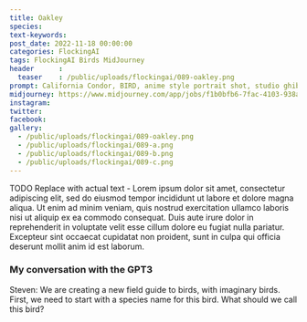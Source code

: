 ```yaml
---
title: Oakley
species: 
text-keywords: 
post_date: 2022-11-18 00:00:00
categories: FlockingAI
tags: FlockingAI Birds MidJourney 
header      :
  teaser    : /public/uploads/flockingai/089-oakley.png
prompt: California Condor, BIRD, anime style portrait shot, studio ghibili, large gorgeous blue eyes, flowing brown hair, whimsical pose, intricate coloral arm tatoos, forest background, magic
midjourney: https://www.midjourney.com/app/jobs/f1b0bfb6-7fac-4103-938a-6394977809af
instagram: 
twitter: 
facebook: 
gallery: 
  - /public/uploads/flockingai/089-oakley.png
  - /public/uploads/flockingai/089-a.png
  - /public/uploads/flockingai/089-b.png
  - /public/uploads/flockingai/089-c.png
---
```


TODO Replace with actual text - Lorem ipsum dolor sit amet, consectetur adipiscing elit, sed do eiusmod tempor incididunt ut labore et dolore magna aliqua. Ut enim ad minim veniam, quis nostrud exercitation ullamco laboris nisi ut aliquip ex ea commodo consequat. Duis aute irure dolor in reprehenderit in voluptate velit esse cillum dolore eu fugiat nulla pariatur. Excepteur sint occaecat cupidatat non proident, sunt in culpa qui officia deserunt mollit anim id est laborum.

### My conversation with the GPT3

Steven: We are creating a new field guide to birds, with imaginary birds. First, we need to start with a species name for this bird. What should we call this bird?
